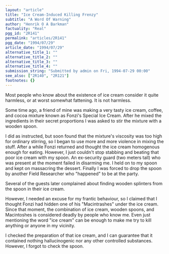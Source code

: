 ```yaml
---
layout: "article"
title: "Ice Cream-Induced Killing Frenzy"
subtitle: "A Word Of Warning"
author: "Henrik O A Barkman"
factuality: "Real"
pgg_id: "2R141"
permalink: "articles/2R141"
pgg_date: "1994/07/29"
article_date: "1994/07/29"
alternative_title_1: ""
alternative_title_2: ""
alternative_title_3: ""
alternative_title_4: ""
submission_string: "Submitted by admin on Fri, 1994-07-29 00:00"
see_also: ["2R140", "2R121"]
footnotes: {}
---
```

<div>
<p>Most people who know about the existence of ice cream consider it quite harmless, or at worst somewhat fattening. It is not harmless.</p>
<p>Some time ago, a friend of mine was making a very tasty ice cream, coffee, and cocoa mixture known as Fonzi's Special Ice Cream. After he mixed the ingredients in their secret proportions I was asked to stir the mixture with a wooden spoon.</p>
<p>I did as instructed, but soon found that the mixture's viscosity was too high for ordinary stirring, so I began to use more and more violence in mixing the stuff. After a while Fonzi returned and thought the ice cream homogenous enough for eating. However, I just couldn't stop stabbing and beating that poor ice cream with my spoon. An ex-security guard (two meters tall) who was present at the moment failed in disarming me. I held on to my spoon and kept on massacring the dessert. Finally I was forced to drop the spoon by another Field Researcher who "happened" to be at the party.</p>
<p>Several of the guests later complained about finding wooden splinters from the spoon in their ice cream.</p>
<p>However, I needed an excuse for my frantic behaviour, so I claimed that I thought Fonzi had hidden one of his "Macintrashes" under the ice cream. Since that moment, the combination of ice cream, wooden spoons, and Macintoshes is considered deadly by people who know me. Even just mentioning the word "ice cream" can be enough to make me try to kill anything or anyone in my vicinity.</p>
<p>I checked the preparation of that ice cream, and I can guarantee that it contained nothing hallucinogenic nor any other controlled substances. However, I forgot to check the spoon.</p>
</div>
